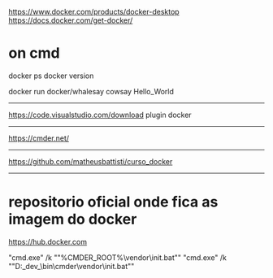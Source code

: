 https://www.docker.com/products/docker-desktop
https://docs.docker.com/get-docker/

# on cmd
docker ps 
docker version 
    
docker run docker/whalesay cowsay Hello_World

---------------------------------

https://code.visualstudio.com/download
plugin docker

----

https://cmder.net/

---

https://github.com/matheusbattisti/curso_docker

---

# repositorio oficial onde fica as imagem do docker
https://hub.docker.com


"cmd.exe" /k ""%CMDER_ROOT%\vendor\init.bat"" 
"cmd.exe" /k ""D:\_dev_\bin\cmder\vendor\init.bat"" 


